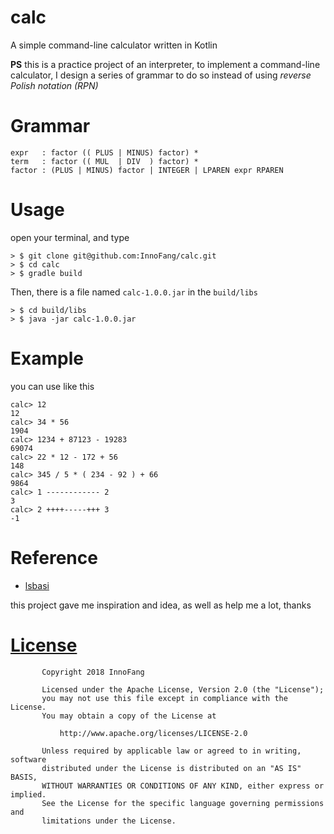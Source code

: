 # calc

A simple command-line calculator written in Kotlin

**PS** this is a practice project of an interpreter, to implement a command-line calculator, I design a series of grammar to do so instead of using _reverse Polish notation (RPN)_

# Grammar

```
expr   : factor (( PLUS | MINUS) factor) *
term   : factor (( MUL  | DIV  ) factor) *
factor : (PLUS | MINUS) factor | INTEGER | LPAREN expr RPAREN
```

# Usage

open your terminal, and type

```
> $ git clone git@github.com:InnoFang/calc.git
> $ cd calc
> $ gradle build
```

Then, there is a file named `calc-1.0.0.jar` in the `build/libs`

```
> $ cd build/libs
> $ java -jar calc-1.0.0.jar
```

# Example

you can use like this

```
calc> 12
12
calc> 34 * 56
1904
calc> 1234 + 87123 - 19283
69074
calc> 22 * 12 - 172 + 56
148
calc> 345 / 5 * ( 234 - 92 ) + 66
9864
calc> 1 ------------ 2
3
calc> 2 ++++-----+++ 3
-1
```

# Reference

 + [lsbasi](https://github.com/rspivak/lsbasi)

this project gave me inspiration and idea, as well as help me a lot, thanks

# [License](https://github.com/InnoFang/calc/blob/master/LICENSE)

           Copyright 2018 InnoFang

           Licensed under the Apache License, Version 2.0 (the "License");
           you may not use this file except in compliance with the License.
           You may obtain a copy of the License at

               http://www.apache.org/licenses/LICENSE-2.0

           Unless required by applicable law or agreed to in writing, software
           distributed under the License is distributed on an "AS IS" BASIS,
           WITHOUT WARRANTIES OR CONDITIONS OF ANY KIND, either express or implied.
           See the License for the specific language governing permissions and
           limitations under the License.